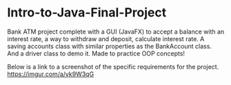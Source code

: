 # Intro-to-Java-Final-Project
Bank ATM project complete with a GUI (JavaFX) to accept a balance with an interest rate, a way to withdraw and deposit, calculate interest rate. 
A saving accounts class with similar properties as the BankAccount class.
And a driver class to demo it.
Made to practice OOP concepts!

Below is a link to a screenshot of the specific requirements for the project. 
https://imgur.com/a/vk9W3qG
